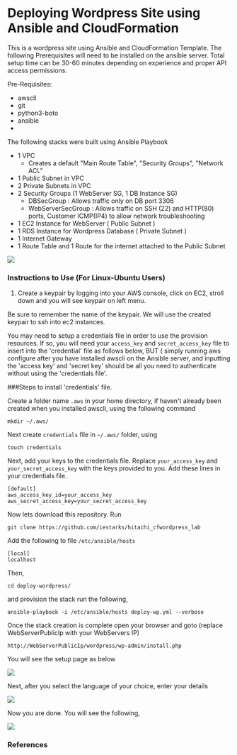 # Deploying Wordpress Site using Ansible and CloudFormation

This is a wordpress site using Ansible and CloudFormation Template. 
The following Prerequisites will need to be installed on the ansible server. 
Total setup time can be 30-60 minutes depending on experience and proper API access permissions. 

Pre-Requisites:
- awscli
- git
- python3-boto
- ansible
- 

The following stacks were built using Ansible Playbook

  - 1 VPC
      - Creates a default "Main Route Table", "Security Groups", "Network ACL"
  - 1 Public Subnet in VPC
  - 2 Private Subnets in VPC  
  - 2 Security Groups (1 WebServer SG, 1 DB Instance SG)
      - DBSecGroup : Allows traffic only on DB port 3306
      - WebServerSecGroup : Allows traffic on SSH (22) and HTTP(80) ports, Customer ICMP(IP4) to allow network troubleshooting   
  - 1 EC2 Instance for WebServer ( Public Subnet )  
  - 1 RDS Instance for Wordpress Database ( Private Subnet )
  - 1 Internet Gateway
  - 1 Route Table and 1 Route for the internet attached to the Public Subnet

<img src="Wordpress_Menu_page">

### Instructions to Use (For Linux-Ubuntu Users)

1. Create a keypair by logging into your AWS console, click on EC2, stroll down and you will see keypair on left menu. 

Be sure to remember the name of the keypair. We will use the created keypair to ssh into ec2 instances.

You may need to setup a credentials file in order to use the provision resources. If so, you will need your `access_key` and `secret_access_key` file to insert into the 'credential' file as follows below, BUT ( simply running aws configure after you have installed awscli on the Ansible server, and inputting the 'access key' and 'secret key' should be all you need to authenticate without using the 'credentials file'.

###Steps to install 'credentials' file.

Create a folder name `.aws` in your home directory, if haven't already been created when you installed awscli, using the following command

```
mkdir ~/.aws/
```

Next create `credentials` file in `~/.aws/` folder, using

```
touch credentials
```

Next, add your keys to the credentials file. 
Replace `your_access_key` and `your_secret_access_key` with the keys provided to you. Add these lines in your credentials file.

```
[default]
aws_access_key_id=your_access_key
aws_secret_access_key=your_secret_access_key
```

Now lets download this repository. Run

```
git clone https://github.com/iestarks/hitachi_cfwordpress_lab
```

Add the following to file `/etc/ansible/hosts`

```
[local]
localhost
```

Then,

```
cd deploy-wordpress/
```

and provision the stack run the following,

```
ansible-playbook -i /etc/ansible/hosts deploy-wp.yml --verbose
```

Once the stack creation is complete open your browser and goto  (replace WebServerPublicIp with your WebServers IP)

```
http://WebServerPublicIp/wordpress/wp-admin/install.php
```

You will see the setup page as below 

<img src="startup.png">

Next, after you select the language of your choice, enter your details 

<img src="Details.png">

Now you are done. You will see the following,

<img src="SetupComplete.png">

### References
